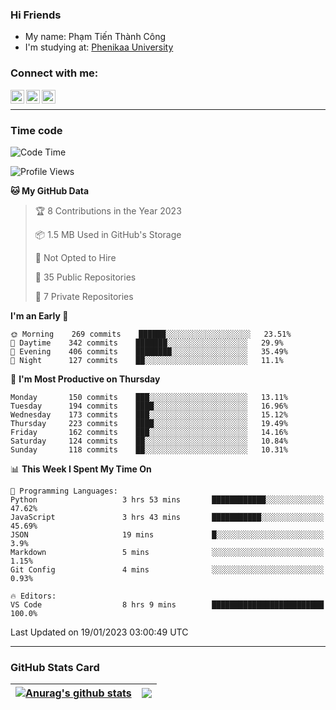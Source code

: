 ### Hi Friends

- My name: Phạm Tiến Thành Công
- I'm studying at: [Phenikaa University]


### Connect with me:
[<img align="left" alt="PhamTienThanhCong | Facebook" width="22px" src="https://upload.wikimedia.org/wikipedia/commons/thumb/1/16/Facebook-icon-1.png/640px-Facebook-icon-1.png" />][facebook]
[<img align="left" alt="PhamTienThanhCong | Zalo" width="22px" src="https://www.anphatpc.com.vn/template/anphat_2020v2/images/icon-zalo.jpg" />][zalo]
[<img align="left" alt="PhamTienThanhCong | LinkedIn" width="22px" src="https://cdn3.iconfinder.com/data/icons/inficons/512/linkedin.png" />][linkedin]

<br />

---

### Time code

<!--START_SECTION:waka-->
![Code Time](http://img.shields.io/badge/Code%20Time-844%20hrs%2059%20mins-blue)

![Profile Views](http://img.shields.io/badge/Profile%20Views-2-blue)

**🐱 My GitHub Data** 

> 🏆 8 Contributions in the Year 2023
 > 
> 📦 1.5 MB Used in GitHub's Storage 
 > 
> 🚫 Not Opted to Hire
 > 
> 📜 35 Public Repositories 
 > 
> 🔑 7 Private Repositories  
 > 
**I'm an Early 🐤** 

```text
🌞 Morning    269 commits    ██████░░░░░░░░░░░░░░░░░░░   23.51% 
🌆 Daytime    342 commits    ███████░░░░░░░░░░░░░░░░░░   29.9% 
🌃 Evening    406 commits    ████████░░░░░░░░░░░░░░░░░   35.49% 
🌙 Night      127 commits    ██░░░░░░░░░░░░░░░░░░░░░░░   11.1%

```
📅 **I'm Most Productive on Thursday** 

```text
Monday       150 commits    ███░░░░░░░░░░░░░░░░░░░░░░   13.11% 
Tuesday      194 commits    ████░░░░░░░░░░░░░░░░░░░░░   16.96% 
Wednesday    173 commits    ███░░░░░░░░░░░░░░░░░░░░░░   15.12% 
Thursday     223 commits    ████░░░░░░░░░░░░░░░░░░░░░   19.49% 
Friday       162 commits    ███░░░░░░░░░░░░░░░░░░░░░░   14.16% 
Saturday     124 commits    ██░░░░░░░░░░░░░░░░░░░░░░░   10.84% 
Sunday       118 commits    ██░░░░░░░░░░░░░░░░░░░░░░░   10.31%

```


📊 **This Week I Spent My Time On** 

```text
💬 Programming Languages: 
Python                   3 hrs 53 mins       ████████████░░░░░░░░░░░░░   47.62% 
JavaScript               3 hrs 43 mins       ███████████░░░░░░░░░░░░░░   45.69% 
JSON                     19 mins             █░░░░░░░░░░░░░░░░░░░░░░░░   3.9% 
Markdown                 5 mins              ░░░░░░░░░░░░░░░░░░░░░░░░░   1.15% 
Git Config               4 mins              ░░░░░░░░░░░░░░░░░░░░░░░░░   0.93%

🔥 Editors: 
VS Code                  8 hrs 9 mins        █████████████████████████   100.0%

```


 Last Updated on 19/01/2023 03:00:49 UTC
<!--END_SECTION:waka-->

---

### GitHub Stats Card

| <a href="https://github.com/phamtienthanhcong"><img align="center" src="https://github-readme-stats.vercel.app/api?username=PhamTienThanhCong&show_icons=true&include_all_commits=true&theme=buefy&hide_border=true&theme=ocean_dark" alt="Anurag's github stats" /></a> | <a href="https://github.com/phamtienthanhcong"><img align="center" src="https://github-readme-stats.vercel.app/api/top-langs/?username=PhamTienThanhCong&layout=compact&theme=buefy&hide_border=true&theme=ocean_dark" /></a> |
| ------------- | ------------- |

[Phenikaa University]: https://phenikaa-uni.edu.vn/vi
[facebook]: https://www.facebook.com/phamtienthanhcong
[linkedin]: https://linkedin.com/in/phamtienthanhcong
[zalo]: https://zalo.me/0396396332
[tiktok]: https://www.tiktok.com/@phamtienthanhcong
[web]: https://github.com/PhamTienThanhCong/web_dev
[min project]: https://github.com/PhamTienThanhCong/Project-Of-Web
[c and cpp]: https://github.com/PhamTienThanhCong/Code_C_and_Cpro
[python]: https://github.com/PhamTienThanhCong/Python_beginer
